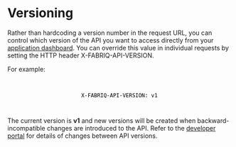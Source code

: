 # Versioning

Rather than hardcoding a version number in the request URL, you can control which version of the API
you want to access directly from your [application dashboard](https://developer.fabriq.io).  You can 
override this value in individual requests by setting the HTTP header X-FABRIQ-API-VERSION. 

For example:

<code style="display:block;text-align:center;margin-top:20px;color:#000;padding:10px;">
X-FABRIQ-API-VERSION: v1
</code>

<br>

The current version is **v1** and new versions will be created when backward-incompatible changes 
are introduced to the API.  Refer to the [developer portal](https://developer.fabriq.io)
for details of changes between API versions.
